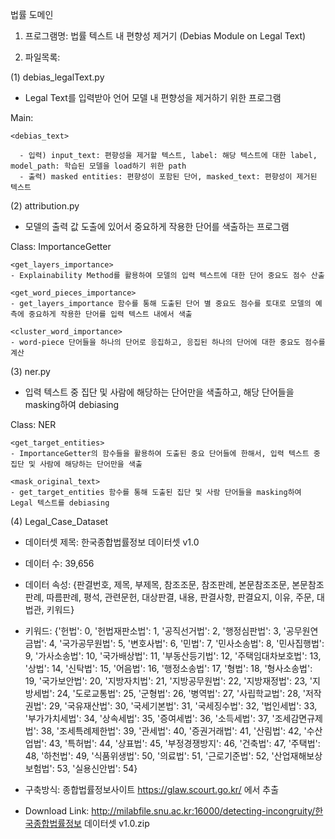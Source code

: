 법률 도메인

1. 프로그램명: 법률 텍스트 내 편향성 제거기 (Debias Module on Legal Text)

2. 파일목록:

 (1) debias_legalText.py

  - Legal Text를 입력받아 언어 모델 내 편향성을 제거하기 위한 프로그램

  Main:

    <debias_text>

      - 입력) input_text: 편향성을 제거할 텍스트, label: 해당 텍스트에 대한 label, model_path: 학습된 모델을 load하기 위한 path
      - 출력) masked entities: 편향성이 포함된 단어, masked_text: 편향성이 제거된 텍스트


 (2) attribution.py
  - 모델의 출력 값 도출에 있어서 중요하게 작용한 단어를 색출하는 프로그램
  
  Class: ImportanceGetter

    <get_layers_importance>
    - Explainability Method를 활용하여 모델의 입력 텍스트에 대한 단어 중요도 점수 산출

    <get_word_pieces_importance>
    - get_layers_importance 함수를 통해 도출된 단어 별 중요도 점수를 토대로 모델의 예측에 중요하게 작용한 단어를 입력 텍스트 내에서 색출

    <cluster_word_importance>
    - word-piece 단어들을 하나의 단어로 응집하고, 응집된 하나의 단어에 대한 중요도 점수를 계산


  (3) ner.py
  - 입력 텍스트 중 집단 및 사람에 해당하는 단어만을 색출하고, 해당 단어들을 masking하여 debiasing

  Class: NER
  
    <get_target_entities>
    - ImportanceGetter의 함수들을 활용하여 도출된 중요 단어들에 한해서, 입력 텍스트 중 집단 및 사람에 해당하는 단어만을 색출

    <mask_original_text>
    - get_target_entities 함수를 통해 도출된 집단 및 사람 단어들을 masking하여 Legal 텍스트를 debiasing


  (4) Legal_Case_Dataset
  
  - 데이터셋 제목: 한국종합법률정보 데이터셋 v1.0

  - 데이터 수: 39,656

  - 데이터 속성: {판결번호, 제목, 부제목, 참조조문, 참조판례, 본문참조조문, 본문참조판례, 따름판례, 평석, 관련문헌, 대상판결, 내용, 판결사항, 판결요지, 이유, 주문, 대법관, 키워드}

  - 키워드: {'헌법': 0, '헌법재판소법': 1, '공직선거법': 2, '행정심판법': 3, '공무원연금법': 4, '국가공무원법': 5, '변호사법': 6, '민법': 7, '민사소송법': 8, '민사집행법': 9, '가사소송법': 10, '국가배상법': 11, '부동산등기법': 12, '주택임대차보호법': 13, '상법': 14, '신탁법': 15, '어음법': 16, '행정소송법': 17, '형법': 18, '형사소송법': 19, '국가보안법': 20, '지방자치법': 21, '지방공무원법': 22, '지방재정법': 23, '지방세법': 24, '도로교통법': 25, '군형법': 26, '병역법': 27, '사립학교법': 28, '저작권법': 29, '국유재산법': 30, '국세기본법': 31, '국세징수법': 32, '법인세법': 33, '부가가치세법': 34, '상속세법': 35, '증여세법': 36, '소득세법': 37, '조세감면규제법': 38, '조세특례제한법': 39, '관세법': 40, '증권거래법': 41, '산림법': 42, '수산업법': 43, '특허법': 44, '상표법': 45, '부정경쟁방지': 46, '건축법': 47, '주택법': 48, '하천법': 49, '식품위생법': 50, '의료법': 51, '근로기준법': 52, '산업재해보상보험법': 53, '실용신안법': 54}

  - 구축방식: 종합법률정보사이트 https://glaw.scourt.go.kr/ 에서 추출

  - Download Link: http://milabfile.snu.ac.kr:16000/detecting-incongruity/한국종합법률정보 데이터셋 v1.0.zip
